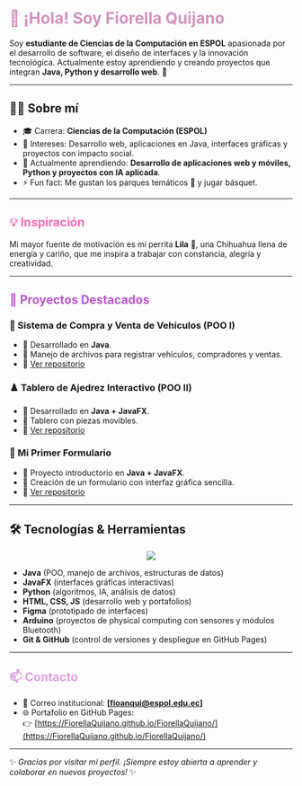 # <span style="color:#d291bc">👋 ¡Hola! Soy Fiorella Quijano</span>  

Soy **estudiante de Ciencias de la Computación en ESPOL** apasionada por el desarrollo de software, el diseño de interfaces y la innovación tecnológica. Actualmente estoy aprendiendo y creando proyectos que integran **Java, Python y desarrollo web**. 🚀  

---

## 👩‍💻 Sobre mí  
- 🎓 Carrera: **Ciencias de la Computación (ESPOL)**  
- 📍 Intereses: Desarrollo web, aplicaciones en Java, interfaces gráficas y proyectos con impacto social.  
- 🌱 Actualmente aprendiendo: **Desarrollo de aplicaciones web y móviles, Python y proyectos con IA aplicada**.  
- ⚡ Fun fact: Me gustan los parques temáticos 🎢 y jugar básquet.  

---

## <span style="color:#ff69b4">💡 Inspiración</span>  
Mi mayor fuente de motivación es mi perrita **Lila** 🐶, una Chihuahua llena de energía y cariño, que me inspira a trabajar con constancia, alegría y creatividad.  

---

## <span style="color:#ba55d3">📂 Proyectos Destacados</span>  

### 🚗 Sistema de Compra y Venta de Vehículos (POO I)  
- 🔹 Desarrollado en **Java**.  
- 🔹 Manejo de archivos para registrar vehículos, compradores y ventas.  
- 📎 [Ver repositorio](https://github.com/FiorellaQuijano/Proyecto-1P.git)  

### ♟️ Tablero de Ajedrez Interactivo (POO II)  
- 🔹 Desarrollado en **Java + JavaFX**.  
- 🔹 Tablero con piezas movibles.  
- 📎 [Ver repositorio](https://github.com/FiorellaQuijano/Proyecto-2POO.git)  

### 📝 Mi Primer Formulario  
- 🔹 Proyecto introductorio en **Java + JavaFX**.  
- 🔹 Creación de un formulario con interfaz gráfica sencilla.  
- 📎 [Ver repositorio](https://github.com/FiorellaQuijano/Primer-Formulario.git)  

---
## 🛠️ Tecnologías & Herramientas  

<p align="center">
  <img src="https://skillicons.dev/icons?i=java,python,html,css,js,git,github,figma" />
</p>

- **Java** (POO, manejo de archivos, estructuras de datos)  
- **JavaFX** (interfaces gráficas interactivas)  
- **Python** (algoritmos, IA, análisis de datos)  
- **HTML, CSS, JS** (desarrollo web y portafolios)  
- **Figma** (prototipado de interfaces)  
- **Arduino** (proyectos de physical computing con sensores y módulos Bluetooth)  
- **Git & GitHub** (control de versiones y despliegue en GitHub Pages)  

---

## <span style="color:#dda0dd">📫 Contacto</span>  
- 📧 Correo institucional: **[fioanqui@espol.edu.ec]**  
- 🌐 Portafolio en GitHub Pages:  
  👉 [https://FiorellaQuijano.github.io/FiorellaQuijano/](https://FiorellaQuijano.github.io/FiorellaQuijano/)  

---

✨ *Gracias por visitar mi perfil. ¡Siempre estoy abierta a aprender y colaborar en nuevos proyectos!* ✨
